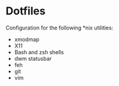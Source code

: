 Dotfiles
========

Configuration for the following \*nix utilities:

* xmodmap
* X11
* Bash and zsh shells
* dwm statusbar
* feh
* git
* vim
